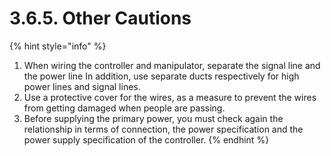 ﻿# 3.6.5. Other Cautions 

{% hint style="info" %}
1. When wiring the controller and manipulator, separate the signal line and the power line
In addition, use separate ducts respectively for high power lines and signal lines.
2. Use a protective cover for the wires, as a measure to prevent the wires from getting damaged when people are passing.
3. Before supplying the primary power, you must check again the relationship in terms of connection, the power specification and the power supply specification of the controller.
{% endhint %}
